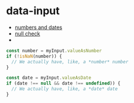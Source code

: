 # data-input

- [numbers and dates](https://www.builder.io/blog/numbers-and-dates)
- [null check](https://javascript.plainenglish.io/how-to-check-for-null-in-javascript-dffab64d8ed5)
- 
```javascript
const number = myInput.valueAsNumber
if (!isNaN(number)) {
  // We actually have, like, a *number* number
}
```

```javascript
const date = myInput.valueAsDate
if (date !== null && date !== undefined)) {
  // We actually have, like, a *date* date
}
```
